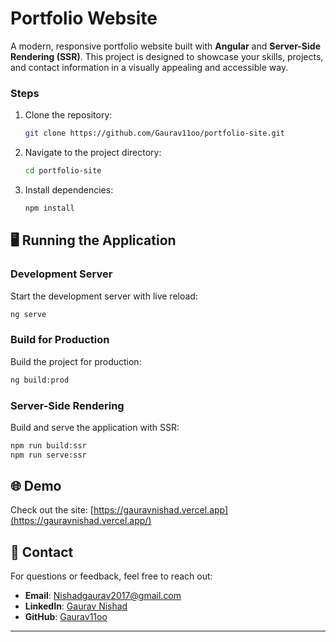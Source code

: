 # Portfolio Website

A modern, responsive portfolio website built with **Angular** and **Server-Side Rendering (SSR)**. This project is designed to showcase your skills, projects, and contact information in a visually appealing and accessible way.

### Steps
1. Clone the repository:
   ```bash
   git clone https://github.com/Gaurav11oo/portfolio-site.git
   ```
2. Navigate to the project directory:
   ```bash
   cd portfolio-site
   ```
3. Install dependencies:
   ```bash
   npm install
   ```


## 🖥️ Running the Application

### Development Server
Start the development server with live reload:
```bash
ng serve
```

### Build for Production
Build the project for production:
```bash
ng build:prod
```

### Server-Side Rendering
Build and serve the application with SSR:
```bash
npm run build:ssr
npm run serve:ssr
```

## 🌐 Demo

Check out the site: [https://gauravnishad.vercel.app](https://gauravnishad.vercel.app/)

## 📧 Contact

For questions or feedback, feel free to reach out:
- **Email**: [Nishadgaurav2017@gmail.com](mailto:Nishadgaurav2017@gmail.com)
- **LinkedIn**: [Gaurav Nishad]([https://www.linkedin.com/in/gaurav-nishad-6682b1198](https://www.linkedin.com/in/gaurav-nishad-6682b1198))
- **GitHub**: [Gaurav11oo](https://github.com/gaurav11oo)

---
